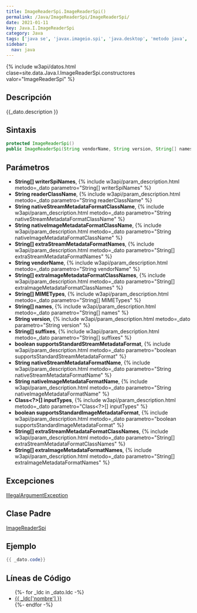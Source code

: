 ```yaml
---
title: ImageReaderSpi.ImageReaderSpi()
permalink: /Java/ImageReaderSpi/ImageReaderSpi/
date: 2021-01-11
key: Java.I.ImageReaderSpi
category: Java
tags: ['java se', 'javax.imageio.spi', 'java.desktop', 'metodo java', 'Java 1.0']
sidebar: 
  nav: java
---
```


{% include w3api/datos.html clase=site.data.Java.I.ImageReaderSpi.constructores valor="ImageReaderSpi" %}

## Descripción
{{_dato.description }}

## Sintaxis
~~~java
protected ImageReaderSpi()
public ImageReaderSpi(String vendorName, String version, String[] names, String[] suffixes, String[] MIMETypes, String readerClassName, Class<?>[] inputTypes, String[] writerSpiNames, boolean supportsStandardStreamMetadataFormat, String nativeStreamMetadataFormatName, String nativeStreamMetadataFormatClassName, String[] extraStreamMetadataFormatNames, String[] extraStreamMetadataFormatClassNames, boolean supportsStandardImageMetadataFormat, String nativeImageMetadataFormatName, String nativeImageMetadataFormatClassName, String[] extraImageMetadataFormatNames, String[] extraImageMetadataFormatClassNames)
~~~

## Parámetros
* **String[] writerSpiNames**,  {% include w3api/param_description.html metodo=_dato parametro="String[] writerSpiNames" %}
* **String readerClassName**,  {% include w3api/param_description.html metodo=_dato parametro="String readerClassName" %}
* **String nativeStreamMetadataFormatClassName**,  {% include w3api/param_description.html metodo=_dato parametro="String nativeStreamMetadataFormatClassName" %}
* **String nativeImageMetadataFormatClassName**,  {% include w3api/param_description.html metodo=_dato parametro="String nativeImageMetadataFormatClassName" %}
* **String[] extraStreamMetadataFormatNames**,  {% include w3api/param_description.html metodo=_dato parametro="String[] extraStreamMetadataFormatNames" %}
* **String vendorName**,  {% include w3api/param_description.html metodo=_dato parametro="String vendorName" %}
* **String[] extraImageMetadataFormatClassNames**,  {% include w3api/param_description.html metodo=_dato parametro="String[] extraImageMetadataFormatClassNames" %}
* **String[] MIMETypes**,  {% include w3api/param_description.html metodo=_dato parametro="String[] MIMETypes" %}
* **String[] names**,  {% include w3api/param_description.html metodo=_dato parametro="String[] names" %}
* **String version**,  {% include w3api/param_description.html metodo=_dato parametro="String version" %}
* **String[] suffixes**,  {% include w3api/param_description.html metodo=_dato parametro="String[] suffixes" %}
* **boolean supportsStandardStreamMetadataFormat**,  {% include w3api/param_description.html metodo=_dato parametro="boolean supportsStandardStreamMetadataFormat" %}
* **String nativeStreamMetadataFormatName**,  {% include w3api/param_description.html metodo=_dato parametro="String nativeStreamMetadataFormatName" %}
* **String nativeImageMetadataFormatName**,  {% include w3api/param_description.html metodo=_dato parametro="String nativeImageMetadataFormatName" %}
* **Class&lt;?&gt;[] inputTypes**,  {% include w3api/param_description.html metodo=_dato parametro="Class<?>[] inputTypes" %}
* **boolean supportsStandardImageMetadataFormat**,  {% include w3api/param_description.html metodo=_dato parametro="boolean supportsStandardImageMetadataFormat" %}
* **String[] extraStreamMetadataFormatClassNames**,  {% include w3api/param_description.html metodo=_dato parametro="String[] extraStreamMetadataFormatClassNames" %}
* **String[] extraImageMetadataFormatNames**,  {% include w3api/param_description.html metodo=_dato parametro="String[] extraImageMetadataFormatNames" %}

## Excepciones
[IllegalArgumentException](/Java/IllegalArgumentException/)

## Clase Padre
[ImageReaderSpi](/Java/ImageReaderSpi/)

## Ejemplo
~~~java
{{ _dato.code}}
~~~

## Líneas de Código
<ul>
{%- for _ldc in _dato.ldc -%}
   <li>
       <a href="{{_ldc['url'] }}">{{ _ldc['nombre'] }}</a>
   </li>
{%- endfor -%}
</ul>
